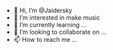 - 👋 Hi, I’m @Jaidersky
- 👀 I’m interested in make music
- 🌱 I’m currently learning ...
- 💞️ I’m looking to collaborate on ...
- 📫 How to reach me ...

<!---
Jaidersky/Jaidersky is a ✨ special ✨ repository because its `README.md` (this file) appears on your GitHub profile.
You can click the Preview link to take a look at your changes.
--->
